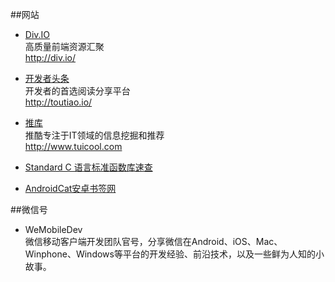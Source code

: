 ##网站

* [Div.IO](http://div.io/)    
  高质量前端资源汇聚   
  http://div.io/
 
* [开发者头条](http://toutiao.io/)  
  开发者的首选阅读分享平台  
  http://toutiao.io/

* [推库](http://www.tuicool.com/a/)   
  推酷专注于IT领域的信息挖掘和推荐   
  http://www.tuicool.com

* [Standard C 语言标准函数库速查](http://ganquan.info/standard-c/)

* [AndroidCat安卓书签网](http://www.androidcat.com/)




##微信号

* WeMobileDev   
  微信移动客户端开发团队官号，分享微信在Android、iOS、Mac、Winphone、Windows等平台的开发经验、前沿技术，以及一些鲜为人知的小故事。
  